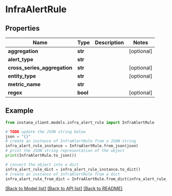 # InfraAlertRule


## Properties

Name | Type | Description | Notes
------------ | ------------- | ------------- | -------------
**aggregation** | **str** |  | [optional] 
**alert_type** | **str** |  | 
**cross_series_aggregation** | **str** |  | [optional] 
**entity_type** | **str** |  | [optional] 
**metric_name** | **str** |  | 
**regex** | **bool** |  | [optional] 

## Example

```python
from instana_client.models.infra_alert_rule import InfraAlertRule

# TODO update the JSON string below
json = "{}"
# create an instance of InfraAlertRule from a JSON string
infra_alert_rule_instance = InfraAlertRule.from_json(json)
# print the JSON string representation of the object
print(InfraAlertRule.to_json())

# convert the object into a dict
infra_alert_rule_dict = infra_alert_rule_instance.to_dict()
# create an instance of InfraAlertRule from a dict
infra_alert_rule_from_dict = InfraAlertRule.from_dict(infra_alert_rule_dict)
```
[[Back to Model list]](../README.md#documentation-for-models) [[Back to API list]](../README.md#documentation-for-api-endpoints) [[Back to README]](../README.md)


